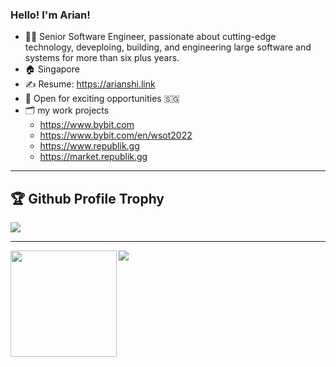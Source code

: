 ### Hello! I'm Arian!

- 👨‍💻 Senior Software Engineer, passionate about cutting-edge technology, deveploing, building, and engineering large software and systems for more than six plus years.
- 🏠 Singapore
- ✍️ Resume: https://arianshi.link
- 💼 Open for exciting opportunities 🇸🇬
- 🗂️ my work projects
  - https://www.bybit.com
  - https://www.bybit.com/en/wsot2022
  - https://www.republik.gg
  - https://market.republik.gg
---

<h2>🏆 Github Profile Trophy </h2>
<img src="https://github-profile-trophy.vercel.app/?username=arian921017&theme=nord&column=6"/>

---

<div>
  <img height="170" align="left" src="https://github-readme-stats-sigma-five.vercel.app/api?username=arian921017&theme=vue-dark&count_private=true&include_all_commits=true" />
  <img src="https://github-readme-stats-sigma-five.vercel.app/api/top-langs/?username=arianandcode921017&theme=vue-dark&layout=compact" />
</div>
